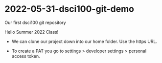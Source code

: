 # 2022-05-31-dsci100-git-demo
Our first dsci100 git repository

Hello Summer 2022 Class!


- We can clone our project down into our home folder.
  Use the https URL.

- To create a PAT you go to settings > developer settings > personal access token.
